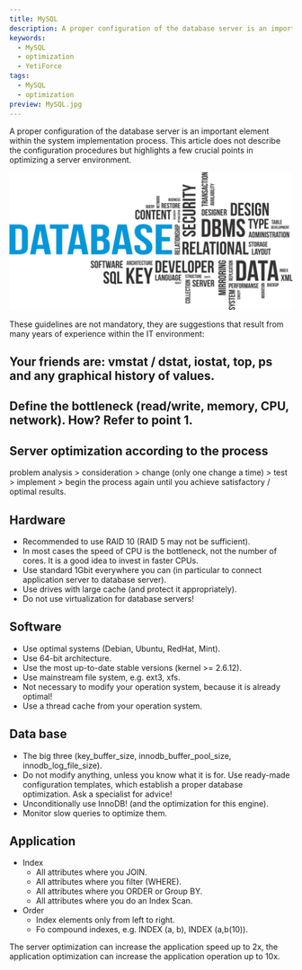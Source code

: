 ```yaml
---
title: MySQL
description: A proper configuration of the database server is an important element within the system implementation process.
keywords:
  - MySQL
  - optimization
  - YetiForce
tags:
  - MySQL
  - optimization
preview: MySQL.jpg
---
```


A proper configuration of the database server is an important element within the system implementation process. This article does not describe the configuration procedures but highlights a few crucial points in optimizing a server environment.

![MySQL](MySQL.jpg)

These guidelines are not mandatory, they are suggestions that result from many years of experience within the IT environment:

## Your friends are: vmstat / dstat, iostat, top, ps and any graphical history of values.

## Define the bottleneck (read/write, memory, CPU, network). How? Refer to point 1.

## Server optimization according to the process

problem analysis > consideration > change (only one change a time) > test > implement > begin the process again until you achieve satisfactory / optimal results.

## Hardware

- Recommended to use RAID 10 (RAID 5 may not be sufficient).
- In most cases the speed of CPU is the bottleneck, not the number of cores. It is a good idea to invest in faster CPUs.
- Use standard 1Gbit everywhere you can (in particular to connect application server to database server).
- Use drives with large cache (and protect it appropriately).
- Do not use virtualization for database servers!

## Software

- Use optimal systems (Debian, Ubuntu, RedHat, Mint).
- Use 64-bit architecture.
- Use the most up-to-date stable versions (kernel >= 2.6.12).
- Use mainstream file system, e.g. ext3, xfs.
- Not necessary to modify your operation system, because it is already optimal!
- Use a thread cache from your operation system.

## Data base

- The big three (key_buffer_size, innodb_buffer_pool_size, innodb_log_file_size).
- Do not modify anything, unless you know what it is for. Use ready-made configuration templates, which establish a proper database optimization. Ask a specialist for advice!
- Unconditionally use InnoDB! (and the optimization for this engine).
- Monitor slow queries to optimize them.

## Application

- Index
  - All attributes where you JOIN.
  - All attributes where you filter (WHERE).
  - All attributes where you ORDER or Group BY.
  - All attributes where you do an Index Scan.
- Order
  - Index elements only from left to right.
  - Fo compound indexes, e.g. INDEX (a, b), INDEX (a,b(10)).

The server optimization can increase the application speed up to 2x, the application optimization can increase the application operation up to 10x.
